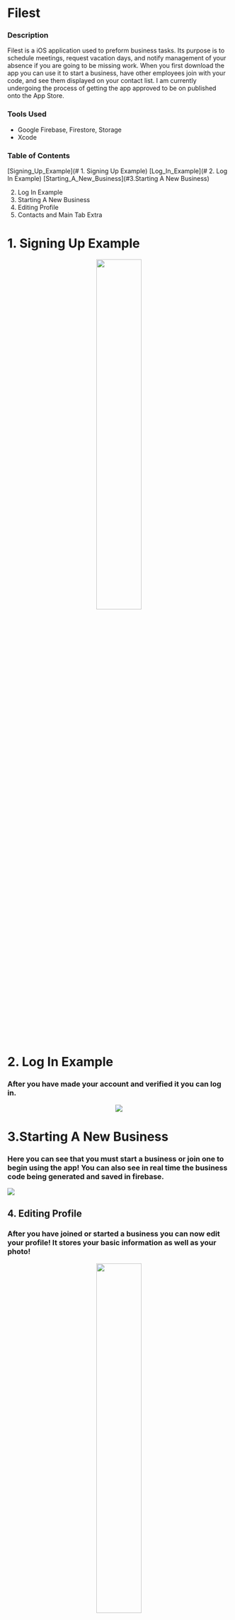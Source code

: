 # Filest

### Description

Filest is a iOS application used to preform business tasks. Its purpose is to schedule meetings, request vacation days, and notify management of your absence if you are going to be missing work. When you first download the app you can use it to start a business, have other employees join with your code, and see them displayed on your contact list. I am currently undergoing the process of getting the app approved to be on published onto the App Store.

### Tools Used

- Google Firebase, Firestore, Storage
- Xcode

### Table of Contents

[Signing_Up_Example](# 1. Signing Up Example)
[Log_In_Example](# 2. Log In Example)
[Starting_A_New_Business](#3.Starting A New Business)

2. Log In Example
3. Starting A New Business
4. Editing Profile
5. Contacts and Main Tab
Extra

# 1. Signing Up Example

<p align="center">
  <img src="Videos/SignUpExample.gif" width="45%" height="45%"/>
</p>

# 2. Log In Example

### After you have made your account and verified it you can log in.

<p align="center">
  <img src="Videos/LogInExampleWithVerification.gif" />
</p>

# 3.Starting A New Business

### Here you can see that you must start a business or join one to begin using the app! You can also see in real time the business code being generated and saved in firebase.

![](Videos/StartingBusinessExample.gif)

## 4. Editing Profile

### After you have joined or started a business you can now edit your profile! It stores your basic information as well as your photo!

<p align="center">
  <img src="Videos/EditingProfileExample.gif" width="45%" height="45%"/>
</p>

## 5. Contacts and Main Tab

### Once people have joined your business you can see them on your contacts list! Then in your Main tab you can preform company tasks.

<p align="center">
  <img src="Videos/Contacts&MainExample.gif" width="45%" height="45%"/>
</p>

## Extra: 

## Email Verification

### When you tap sign up you are alerted to open one of three mail apps that you may have. Tapping on one will open the app if you have it installed. You are also sent an email verification via firebase email verification. Once you verify your email you can then log into Filest! Yay!

- Here you can see the alert

<p align="center">
  <img src="Videos/EmailVerificationExamplePart1.gif" width="45%" height="45%"/>
</p>

- Here is the email verification

![](Videos/EmailVerificationExamplePart2.gif)

### Here is a working example of the correct username and password, but without verifying your email.

<p align="center">
  <img src="Videos/LogInExampleNoVerification.gif" />
</p>
